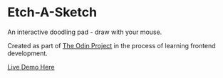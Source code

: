 # Etch-A-Sketch

An interactive doodling pad - draw with your mouse.

Created as part of [The Odin Project](https://www.theodinproject.com) in the process of learning frontend development.

[Live Demo Here](https://benwarwick-champion.github.io/etch-a-sketch/)